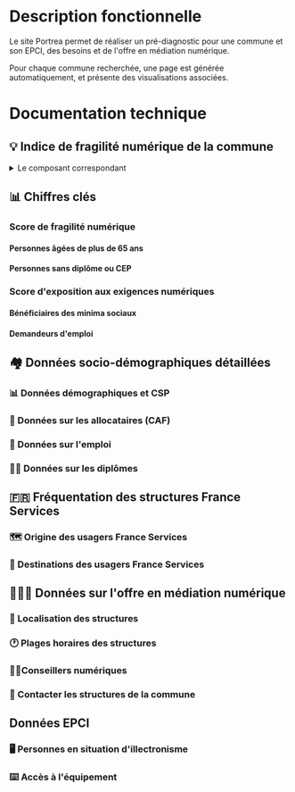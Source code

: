 # Description fonctionnelle 

Le site Portrea permet de réaliser un pré-diagnostic pour une commune et son EPCI, des besoins et de l'offre en médiation numérique.

Pour chaque commune recherchée, une page est générée automatiquement, et présente des visualisations associées.

# Documentation technique 

## 💡 Indice de fragilité numérique de la commune

<details>
  <summary>Le composant correspondant</summary>
  [Lien vers le code](/components/viz/Scores/Ifn.js)
</details>


## 📊 Chiffres clés

### Score de fragilité numérique
#### Personnes âgées de plus de 65 ans
#### Personnes sans diplôme ou CEP

### Score d'exposition aux exigences numériques
#### Bénéficiaires des minima sociaux
#### Demandeurs d'emploi

## 🏘 Données socio-démographiques détaillées
### 📊 Données démographiques et CSP
### 📄 Données sur les allocataires (CAF)
### 💼 Données sur l'emploi
### 👩‍🎓 Données sur les diplômes

## 🇫🇷 Fréquentation des structures France Services
### 🗺 Origine des usagers France Services
### 📍 Destinations des usagers France Services

## 👩🏽‍💻 Données sur l'offre en médiation numérique
### 📍 Localisation des structures
### 🕐 Plages horaires des structures
### 👨‍💼Conseillers numériques
### 📧 Contacter les structures de la commune

## Données EPCI
### 🖥 Personnes en situation d'illectronisme
### ⌨️ Accès à l'équipement

